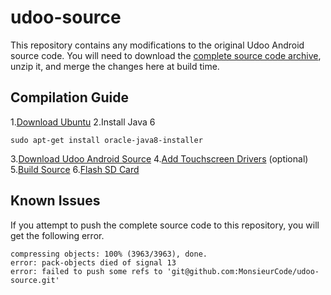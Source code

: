 # udoo-source

This repository contains any modifications to the original Udoo Android source code. 
You will need to download the [complete source code archive](http://udoo.org/download/files/Sources/), unzip it, and merge the changes here at build time.

## Compilation Guide

1.[Download Ubuntu](http://www.ubuntu.com/download)
2.Install Java 6

    sudo apt-get install oracle-java8-installer

3.[Download Udoo Android Source](http://udoo.org/download/files/Sources/)
4.[Add Touchscreen Drivers](http://www.chalk-elec.com/?p=2028) (optional)  
5.[Build Source](http://elinux.org/UDOO_compile_Android_4.2.2_from_sources) 
6.[Flash SD Card](http://www.tweaking4all.com/hardware/raspberry-pi/macosx-apple-pi-baker/) 

## Known Issues
If you attempt to push the complete source code to this repository, you will get the following error.

    compressing objects: 100% (3963/3963), done.
    error: pack-objects died of signal 13
    error: failed to push some refs to 'git@github.com:MonsieurCode/udoo-source.git' 
